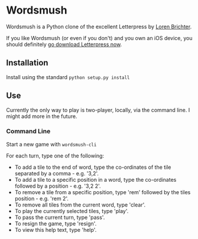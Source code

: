 # Wordsmush

Wordsmush is a Python clone of the excellent Letterpress by [Loren Brichter](http://twitter.com/lorenb).

If you like Wordsmush (or even if you don't) and you own an iOS device, you should definitely [go download Letterpress now](https://itunes.apple.com/gb/app/letterpress-word-game/id526619424?mt=8).

## Installation

Install using the standard `python setup.py install`

## Use

Currently the only way to play is two-player, locally, via the command line. I might add more in the future.

### Command Line

Start a new game with `wordsmush-cli`

For each turn, type one of the following:

* To add a tile to the end of word, type the co-ordinates of the tile separated by a comma - e.g. '3,2'.
* To add a tile to a specific position in a word, type the co-ordinates followed by a position - e.g. '3,2 2'.
* To remove a tile from a specific position, type 'rem' followed by the tiles position - e.g. 'rem 2'.
* To remove all tiles from the current word, type 'clear'.
* To play the currently selected tiles, type 'play'.
* To pass the current turn, type 'pass'.
* To resign the game, type 'resign'.
* To view this help text, type 'help'.
